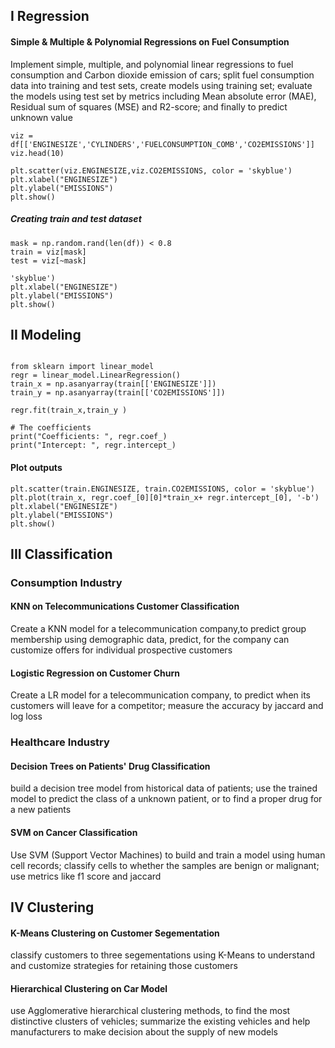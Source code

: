 
## I Regression

#### Simple & Multiple & Polynomial Regressions on Fuel Consumption
Implement simple, multiple, and polynomial linear regressions to fuel consumption and Carbon dioxide emission of cars;
split fuel consumption data into training and test sets, create models using training set;
evaluate the models using test set by metrics including Mean absolute error (MAE), Residual sum of squares (MSE) and R2-score; and finally to predict unknown value
```
viz = df[['ENGINESIZE','CYLINDERS','FUELCONSUMPTION_COMB','CO2EMISSIONS']]
viz.head(10)
```
```
plt.scatter(viz.ENGINESIZE,viz.CO2EMISSIONS, color = 'skyblue')
plt.xlabel("ENGINESIZE")
plt.ylabel("EMISSIONS")
plt.show()
```
##### Creating train and test dataset
```
mask = np.random.rand(len(df)) < 0.8
train = viz[mask]
test = viz[~mask]
```
```
'skyblue')
plt.xlabel("ENGINESIZE")
plt.ylabel("EMISSIONS")
plt.show()
```
## II Modeling
```

from sklearn import linear_model
regr = linear_model.LinearRegression()
train_x = np.asanyarray(train[['ENGINESIZE']])
train_y = np.asanyarray(train[['CO2EMISSIONS']])

regr.fit(train_x,train_y )

# The coefficients
print("Coefficients: ", regr.coef_)
print("Intercept: ", regr.intercept_)
```
#### Plot outputs
```
plt.scatter(train.ENGINESIZE, train.CO2EMISSIONS, color = 'skyblue')
plt.plot(train_x, regr.coef_[0][0]*train_x+ regr.intercept_[0], '-b')
plt.xlabel("ENGINESIZE")
plt.ylabel("EMISSIONS")
plt.show()
```

## III Classification

### Consumption Industry

#### KNN on Telecommunications Customer Classification
Create a KNN model for a telecommunication company,to predict group membership using demographic data, predict, for the company can customize offers for individual prospective customers

#### Logistic Regression on Customer Churn
Create a LR model for a telecommunication company, to predict when its customers will leave for a competitor;
measure the accuracy by jaccard and log loss

### Healthcare Industry 

#### Decision Trees on Patients' Drug Classification
build a decision tree model from historical data of patients; 
use the trained model to predict the class of a unknown patient, or to find a proper drug for a new patients

#### SVM on Cancer Classification
Use SVM (Support Vector Machines) to build and train a model using human cell records;
classify cells to whether the samples are benign or malignant; use metrics like f1 score and jaccard 

## IV Clustering

#### K-Means Clustering on Customer Segementation
classify customers to three segementations using K-Means to understand and customize strategies for retaining those customers

#### Hierarchical Clustering on Car Model
use Agglomerative hierarchical clustering methods, to find the most distinctive clusters of vehicles;
summarize the existing vehicles and help manufacturers to make decision about the supply of new models
